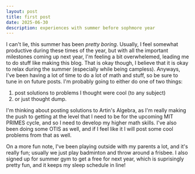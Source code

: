 ```yaml
---
layout: post
title: first post
date: 2025-06-30
description: experiences with summer before sophmore year
---
```


I can't lie, this summer has been *pretty boring*. Usually, I feel somewhat productive during these times of the year, but with all the important milestones coming up next year, I'm feeling a bit overwhelemed, leading me to do stuff like making this blog. That is okay though, I believe that it is okay to relax during the summer (especially while being campless). Anyways, I've been having a lot of time to do a lot of math and stuff, so be sure to tune in on future posts. I'm probably going to either do one of two things:

1. post solutions to problems I thought were cool (to any subject)
2. or just thought dump.

I'm thinking about posting solutions to Artin's Algebra, as I'm really making the push to getting at the level that I need to be for the upcoming MIT PRIMES cycle, and so I need to develop my higher math skills. I've also been doing some OTIS as well, and if I feel like it I will post some cool problems from that as well.

On a more fun note, I've been playing outside with my parents a lot, and it's really fun; usually we just play badminton and throw around a frisbee. I also signed up for summer gym to get a free for next year, which is suprisingly pretty fun, and it keeps my sleep schedule in line!